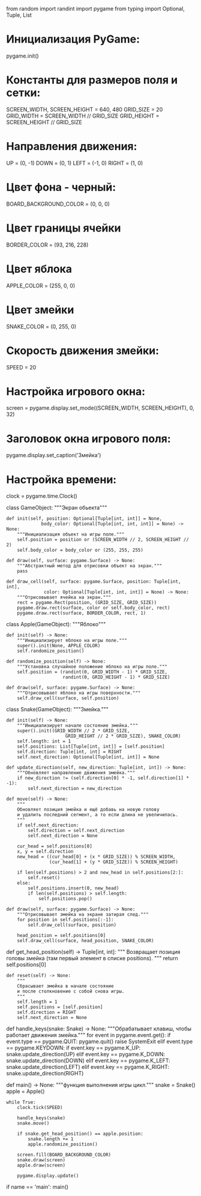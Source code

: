 from random import randint
import pygame
from typing import Optional, Tuple, List

# Инициализация PyGame:
pygame.init()

# Константы для размеров поля и сетки:
SCREEN_WIDTH, SCREEN_HEIGHT = 640, 480
GRID_SIZE = 20
GRID_WIDTH = SCREEN_WIDTH // GRID_SIZE
GRID_HEIGHT = SCREEN_HEIGHT // GRID_SIZE

# Направления движения:
UP = (0, -1)
DOWN = (0, 1)
LEFT = (-1, 0)
RIGHT = (1, 0)

# Цвет фона - черный:
BOARD_BACKGROUND_COLOR = (0, 0, 0)

# Цвет границы ячейки
BORDER_COLOR = (93, 216, 228)

# Цвет яблока
APPLE_COLOR = (255, 0, 0)

# Цвет змейки
SNAKE_COLOR = (0, 255, 0)

# Скорость движения змейки:
SPEED = 20

# Настройка игрового окна:
screen = pygame.display.set_mode((SCREEN_WIDTH, SCREEN_HEIGHT), 0, 32)

# Заголовок окна игрового поля:
pygame.display.set_caption('Змейка')

# Настройка времени:
clock = pygame.time.Clock()


class GameObject:
    """Экран обьекта"""

    def init(self, position: Optional[Tuple[int, int]] = None,
                 body_color: Optional[Tuple[int, int, int]] = None) -> None:
        """Инициализация объект на игры поле."""
        self.position = position or (SCREEN_WIDTH // 2, SCREEN_HEIGHT // 2)
        self.body_color = body_color or (255, 255, 255)

    def draw(self, surface: pygame.Surface) -> None:
        """Абстрактный метод для отрисовки объект на экран."""
        pass

    def draw_cell(self, surface: pygame.Surface, position: Tuple[int, int],
                  color: Optional[Tuple[int, int, int]] = None) -> None:
        """Отрисовывает ячейка на экран."""
        rect = pygame.Rect(position, (GRID_SIZE, GRID_SIZE))
        pygame.draw.rect(surface, color or self.body_color, rect)
        pygame.draw.rect(surface, BORDER_COLOR, rect, 1)


class Apple(GameObject):
    """Яблоко"""

    def init(self) -> None:
        """Инициализирует яблоко на игры поле."""
        super().init(None, APPLE_COLOR)
        self.randomize_position()

    def randomize_position(self) -> None:
        """Установка случайное положение яблоко на игры поле."""
        self.position = (randint(0, GRID_WIDTH - 1) * GRID_SIZE,
                         randint(0, GRID_HEIGHT - 1) * GRID_SIZE)

    def draw(self, surface: pygame.Surface) -> None:
        """Отрисовывает яблоко на игры поверхности."""
        self.draw_cell(surface, self.position)


class Snake(GameObject):
    """Змейка."""

    def init(self) -> None:
        """Инициализирует начале состояние змейка."""
        super().init((GRID_WIDTH // 2 * GRID_SIZE,
                          GRID_HEIGHT // 2 * GRID_SIZE), SNAKE_COLOR)
        self.length: int = 1
        self.positions: List[Tuple[int, int]] = [self.position]
        self.direction: Tuple[int, int] = RIGHT
        self.next_direction: Optional[Tuple[int, int]] = None

    def update_direction(self, new_direction: Tuple[int, int]) -> None:
        """Обновляет направление движения змейка."""
        if new_direction != (self.direction[0] * -1, self.direction[1] * -1):
            self.next_direction = new_direction

    def move(self) -> None:
        """
        Обновляет позиция змейка и ещё добавь на новую голову
        и удалить последний сегмент, а то если длина не увеличилась.
        """
        if self.next_direction:
            self.direction = self.next_direction
            self.next_direction = None

        cur_head = self.positions[0]
        x, y = self.direction
        new_head = ((cur_head[0] + (x * GRID_SIZE)) % SCREEN_WIDTH,
                    (cur_head[1] + (y * GRID_SIZE)) % SCREEN_HEIGHT)

        if len(self.positions) > 2 and new_head in self.positions[2:]:
            self.reset()
        else:
            self.positions.insert(0, new_head)
            if len(self.positions) > self.length:
                self.positions.pop()

    def draw(self, surface: pygame.Surface) -> None:
        """Отрисовывает змейка на экране затирая след."""
        for position in self.positions[:-1]:
            self.draw_cell(surface, position)

        head_position = self.positions[0]
        self.draw_cell(surface, head_position, SNAKE_COLOR)

def get_head_position(self) -> Tuple[int, int]:
        """
        Возвращает позиция головы змейка
        (там первый элемент в списке positions).
        """
        return self.positions[0]

    def reset(self) -> None:
        """
        Сбрасывает змейка в начале состояние
        и после столкновение с собой снова игры.
        """
        self.length = 1
        self.positions = [self.position]
        self.direction = RIGHT
        self.next_direction = None


def handle_keys(snake: Snake) -> None:
    """Обрабатывает клавиш, чтобы работает движения змейка."""
    for event in pygame.event.get():
        if event.type == pygame.QUIT:
            pygame.quit()
            raise SystemExit
        elif event.type == pygame.KEYDOWN:
            if event.key == pygame.K_UP:
                snake.update_direction(UP)
            elif event.key == pygame.K_DOWN:
                snake.update_direction(DOWN)
            elif event.key == pygame.K_LEFT:
                snake.update_direction(LEFT)
            elif event.key == pygame.K_RIGHT:
                snake.update_direction(RIGHT)


def main() -> None:
    """функция выполнения игры цикл."""
    snake = Snake()
    apple = Apple()

    while True:
        clock.tick(SPEED)

        handle_keys(snake)
        snake.move()

        if snake.get_head_position() == apple.position:
            snake.length += 1
            apple.randomize_position()

        screen.fill(BOARD_BACKGROUND_COLOR)
        snake.draw(screen)
        apple.draw(screen)

        pygame.display.update()


if name == 'main':
    main()
